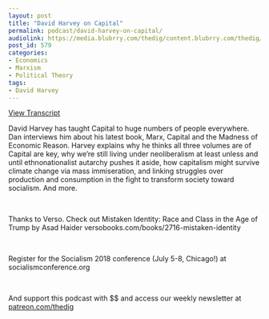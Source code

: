 ```yaml
---
layout: post
title: "David Harvey on Capital"
permalink: podcast/david-harvey-on-capital/
audiolink: https://media.blubrry.com/thedig/content.blubrry.com/thedig/The_Dig_-_EP_121_-_Harvey.mp3
post_id: 579
categories: 
- Economics
- Marxism
- Political Theory
tags: 
- David Harvey
---
```


[View Transcript](https://www.jacobinmag.com/2018/07/karl-marx-capital-david-harvey)




David Harvey has taught Capital to huge numbers of people everywhere. Dan interviews him about his latest book, Marx, Capital and the Madness of Economic Reason. Harvey explains why he thinks all three volumes are of Capital are key, why we’re still living under neoliberalism at least unless and until ethnonationalist autarchy pushes it aside, how capitalism might survive climate change via mass immiseration, and linking struggles over production and consumption in the fight to transform society toward socialism. And more.

 

Thanks to Verso. Check out Mistaken Identity: Race and Class in the Age of Trump by Asad Haider versobooks.com/books/2716-mistaken-identity

 

Register for the Socialism 2018 conference (July 5-8, Chicago!) at socialismconference.org

 

And support this podcast with $$ and access our weekly newsletter at [patreon.com/thedig](http://www.patreon.com/TheDig) 



 

 